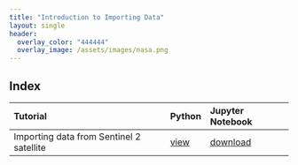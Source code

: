 ```yaml
---
title: "Introduction to Importing Data"
layout: single
header:
  overlay_color: "444444"
  overlay_image: /assets/images/nasa.png
---
```




## Index

| Tutorial | Python | Jupyter Notebook |
|:--|:--|:--|
|Importing data from Sentinel 2 satellite | [view](ImportingImages.md) | [download](Sentinel2_STAC.ipynb)|
